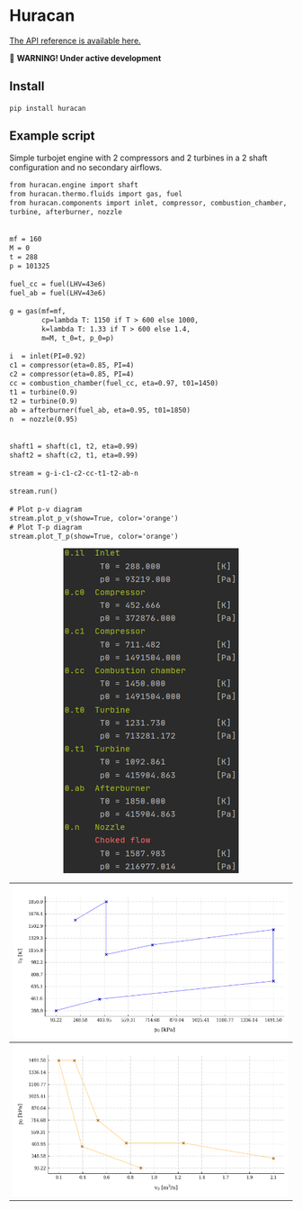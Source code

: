 # Huracan

[The API reference is available here.](https://huracan-docs.github.io/)

:construction: **WARNING! Under active development**

## Install

    pip install huracan
    
## Example script

Simple turbojet engine with 2 compressors and 2 turbines in a 2 shaft configuration and no secondary airflows.

    from huracan.engine import shaft
    from huracan.thermo.fluids import gas, fuel
    from huracan.components import inlet, compressor, combustion_chamber, turbine, afterburner, nozzle
    
    
    mf = 160
    M = 0
    t = 288
    p = 101325
    
    fuel_cc = fuel(LHV=43e6)
    fuel_ab = fuel(LHV=43e6)
    
    g = gas(mf=mf,
            cp=lambda T: 1150 if T > 600 else 1000,
            k=lambda T: 1.33 if T > 600 else 1.4,
            m=M, t_0=t, p_0=p)
    
    i  = inlet(PI=0.92)
    c1 = compressor(eta=0.85, PI=4)
    c2 = compressor(eta=0.85, PI=4)
    cc = combustion_chamber(fuel_cc, eta=0.97, t01=1450)
    t1 = turbine(0.9)
    t2 = turbine(0.9)
    ab = afterburner(fuel_ab, eta=0.95, t01=1850)
    n  = nozzle(0.95)
    
    
    shaft1 = shaft(c1, t2, eta=0.99)
    shaft2 = shaft(c2, t1, eta=0.99)
    
    stream = g-i-c1-c2-cc-t1-t2-ab-n
    
    stream.run()
    
    # Plot p-v diagram
    stream.plot_p_v(show=True, color='orange')
    # Plot T-p diagram
    stream.plot_T_p(show=True, color='orange')

<p align="center">
  <img src="docs/figures/log.png" />
</p>

| ![alt text](docs/figures/Tp.png "T-p plot") |
| --- |
| ![alt text](docs/figures/pv.png "p-v plot") |
